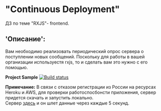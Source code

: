 # "Continuous Deployment"
ДЗ по теме "RXJS"- frontend. 
## 'Описание':
 Вам необходимо реализовать периодический опрос сервера о поступлении новых сообщений. Поскольку для работы в вашей организации используестя rxjs, то и сделать вам это нужно с его помощью.  
  
**Project Sample** [![Build status](https://ci.appveyor.com/api/projects/status/tjpsix9kq2htgq7h?svg=true)](https://ci.appveyor.com/project/Gronik4/adjsbh-n11-rxjs-frontend)  

**Примечание:** В связи с отказом регистрации из России на ресурсах Heroku и AWS, для проверки работоспосбонсти приложения, сервер придется скачать и запустить локально.  
Сервер [здесь](https://github.com/Gronik4/adjsbh-N11-rxjs-backend) и он шлет данные через каждые 5 секунд.

